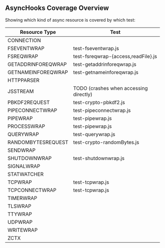 ## AsyncHooks Coverage Overview

Showing which kind of async resource is covered by which test:

| Resource Type        | Test                                   |
|----------------------|----------------------------------------|
| CONNECTION           |                                        |
| FSEVENTWRAP          | test-fseventwrap.js                    |
| FSREQWRAP            | test-fsreqwrap-{access,readFile}.js    |
| GETADDRINFOREQWRAP   | test-getaddrinforeqwrap.js             |
| GETNAMEINFOREQWRAP   | test-getnameinforeqwrap.js             |
| HTTPPARSER           |                                        |
| JSSTREAM             | TODO (crashes when accessing directly) |
| PBKDF2REQUEST        | test-crypto-pbkdf2.js                  |
| PIPECONNECTWRAP      | test-pipeconnectwrap.js                |
| PIPEWRAP             | test-pipewrap.js                       |
| PROCESSWRAP          | test-pipewrap.js                       |
| QUERYWRAP            | test-querywrap.js                      |
| RANDOMBYTESREQUEST   | test-crypto-randomBytes.js             |
| SENDWRAP             |                                        |
| SHUTDOWNWRAP         | test-shutdownwrap.js                   |
| SIGNALWRAP           |                                        |
| STATWATCHER          |                                        |
| TCPWRAP              | test-tcpwrap.js                        |
| TCPCONNECTWRAP       | test-tcpwrap.js                        |
| TIMERWRAP            |                                        |
| TLSWRAP              |                                        |
| TTYWRAP              |                                        |
| UDPWRAP              |                                        |
| WRITEWRAP            |                                        |
| ZCTX                 |                                        |
